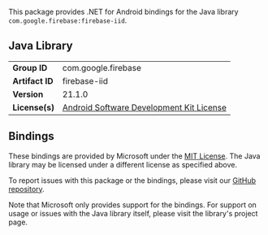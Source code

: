 This package provides .NET for Android bindings for the Java library `com.google.firebase:firebase-iid`.

## Java Library

| | |
|-|-|
| **Group ID** | com.google.firebase |
| **Artifact ID** | firebase-iid |
| **Version** | 21.1.0 |
| **License(s)** | [Android Software Development Kit License](https://developer.android.com/studio/terms.html) |

## Bindings

These bindings are provided by Microsoft under the [MIT License](https://opensource.org/licenses/MIT). The Java
library may be licensed under a different license as specified above.

To report issues with this package or the bindings, please visit our [GitHub repository](https://aka.ms/android-libraries).

Note that Microsoft only provides support for the bindings. For support on
usage or issues with the Java library itself, please visit the library's project page.
